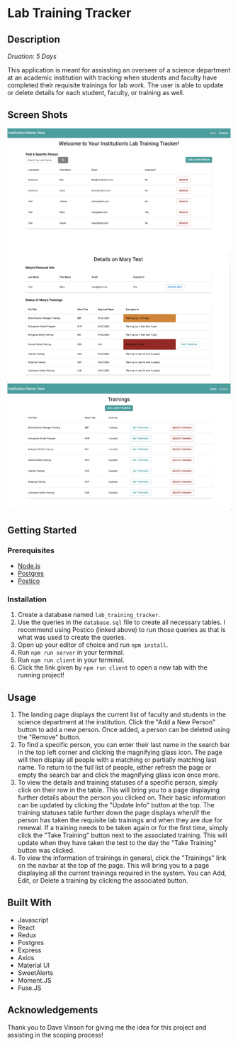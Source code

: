 # Lab Training Tracker

## Description

_Druation: 5 Days_

This application is meant for assissting an overseer of a science department at an academic institution with tracking when students and faculty have completed their requisite trainings for lab work. The user is able to update or delete details for each student, faculty, or training as well.

## Screen Shots
![Landing Page](./public/Screenshots/landingPage.png)
![Person Details Page](./public/Screenshots/personDetails.png)
![Trainings Page](./public/Screenshots/trainingsPage.png) 

## Getting Started

### Prerequisites

- [Node.js](https://nodejs.org/en/)
- [Postgres](https://www.postgresql.org/download/)
- [Postico](https://eggerapps.at/postico/v1.php)

### Installation

1. Create a database named `lab_training_tracker`.
2. Use the queries in the `database.sql` file to create all necessary tables. I recommend using Postico (linked above) to run those queries as that is what was used to create the queries.
3. Open up your editor of choice and run `npm install`.
4. Run `npm run server` in your terminal.
5. Run `npm run client` in your terminal.
6. Click the link given by `npm run client` to open a new tab with the running project! 

## Usage

1. The landing page displays the current list of faculty and students in the science department at the institution. Click the "Add a New Person" button to add a new person. Once added, a person can be deleted using the "Remove" button.
2. To find a specific person, you can enter their last name in the search bar in the top left corner and clicking the magnifying glass icon. The page will then display all people with a matching or partially matching last name. To return to the full list of people, either refresh the page or empty the search bar and click the magnifying glass icon once more.
3. To view the details and training statuses of a specific person, simply click on their row in the table. This will bring you to a page displaying further details about the person you clicked on. Their basic information can be updated by clicking the "Update Info" button at the top. The training statuses table further down the page displays when/if the person has taken the requisite lab trainings and when they are due for renewal. If a training needs to be taken again or for the first time, simply click the "Take Training" button next to the associated training. This will update when they have taken the test to the day the "Take Training" button was clicked.
4. To view the information of trainings in general, click the "Trainings" link on the navbar at the top of the page. This will bring you to a page displaying all the current trainings required in the system. You can Add, Edit, or Delete a training by clicking the associated button.

## Built With

* Javascript
* React
* Redux
* Postgres
* Express
* Axios
* Material UI
* SweetAlerts
* Moment.JS
* Fuse.JS

## Acknowledgements

Thank you to Dave Vinson for giving me the idea for this project and assisting in the scoping process!